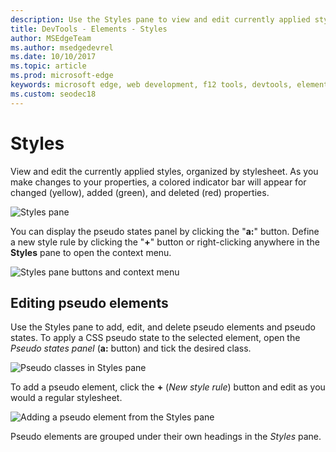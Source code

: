 ```yaml
---
description: Use the Styles pane to view and edit currently applied styles and pseudo elements
title: DevTools - Elements - Styles
author: MSEdgeTeam
ms.author: msedgedevrel
ms.date: 10/10/2017
ms.topic: article
ms.prod: microsoft-edge
keywords: microsoft edge, web development, f12 tools, devtools, elements, styles, pseudo state, pseudo classe, pseudo element
ms.custom: seodec18
---
```


# Styles
View and edit the currently applied styles, organized by stylesheet.  As you make changes to your properties, a colored indicator bar will appear for changed (yellow), added (green), and deleted (red) properties.

![Styles pane](../media/elements_styles.png)

You can display the pseudo states panel by clicking the "**a:**" button. Define a new style rule by clicking the "**+**" button or right-clicking anywhere in the **Styles** pane to open the context menu.

![Styles pane buttons and context menu](../media/elements_styles_buttons.png)

## Editing pseudo elements

Use the Styles pane to add, edit, and delete pseudo elements and pseudo states. To apply a CSS pseudo state to the selected element, open the *Pseudo states panel* (**a:** button) and tick the desired class.

![Pseudo classes in Styles pane](../media/elements_styles_pseudo_states.png)

To add a pseudo element, click the **+** (*New style rule*) button and edit as you would a regular stylesheet.

![Adding a pseudo element from the Styles pane](../media/elements_styles_pseudo_element.png)

Pseudo elements are grouped under their own headings in the *Styles* pane.
